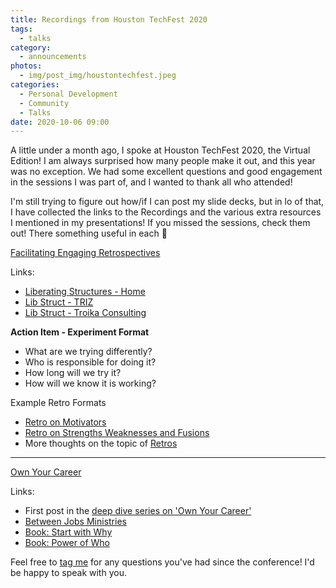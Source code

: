 ```yaml
---
title: Recordings from Houston TechFest 2020
tags:
  - talks
category:
  - announcements
photos:
  - img/post_img/houstontechfest.jpeg
categories:
  - Personal Development
  - Community
  - Talks
date: 2020-10-06 09:00
---
```


A little under a month ago, I spoke at Houston TechFest 2020, the Virtual Edition! I am always surprised how many people make it out, and this year was no exception. We had some excellent questions and good engagement in the sessions I was part of, and I wanted to thank all who attended!

I'm still trying to figure out how/if I can post my slide decks, but in lo of that, I have collected the links to the Recordings and the various extra resources I mentioned in my presentations! If you missed the sessions, check them out! There something useful in each 🙂

[Facilitating Engaging Retrospectives](https://www.youtube.com/watch?v=DjzP7HOhiZA)

Links:

- [Liberating Structures - Home](http://www.liberatingstructures.com/)
- [Lib Struct - TRIZ](http://www.liberatingstructures.com/6-making-space-with-triz/)
- [Lib Struct - Troika Consulting](http://www.liberatingstructures.com/8-troika-consulting/)

**Action Item - Experiment Format**

- What are we trying differently?
- Who is responsible for doing it?
- How long will we try it?
- How will we know it is working?

Example Retro Formats

- [Retro on Motivators](/2019/05/20/encouraging-ownership-in-your-retro/)
- [Retro on Strengths Weaknesses and Fusions](/2019/01/19/strengths-weaknesses-fusions/)
- More thoughts on the topic of [Retros](/tags/retrospective/)

---

[Own Your Career](https://i.ytimg.com/vi/zOLeDJjSFlM/hqdefault.jpg?sqp=-oaymwEZCNACELwBSFXyq4qpAwsIARUAAIhCGAFwAQ==&rs=AOn4CLCQ8e5sQniU5Q-i9MI92i2KGgoBEA)

Links:

- First post in the [deep dive series on 'Own Your Career'](/2019/09/23/career-rock-wall/)
- [Between Jobs Ministries](https://www.nwbc.org/bjm)
- [Book: Start with Why](https://www.amazon.com/Start-Why-Leaders-Inspire-Everyone/dp/1591846447)
- [Book: Power of Who](https://www.amazon.com/Power-Who-Already-Know-Everyone/dp/1599951533/ref=sr_1_1?dchild=1&keywords=power+of+who&qid=1600372477&s=books&sr=1-1)

Feel free to [tag me](mailto:daniel@scheufler.tech) for any questions you've had since the conference! I'd be happy to speak with you.
